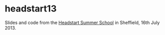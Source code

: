 # headstart13
Slides and code from the [Headstart Summer School](http://www.etrust.org.uk/headstart/) in Sheffield, 16th July 2013.

